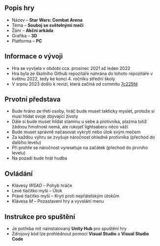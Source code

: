 ## Popis hry

- Název – **Star Wars: Combat Arena**
- Téma – **Souboj se světelnými meči**
- Žánr – **Akční arkáda**
- Grafika – **3D**
- Platforma – **PC**

## Informace o vývoji

- Hra se vyvíjela v období cca. prosinec 2021 až leden 2022
- Hra byla ze školního Github repozitáře nahrána do tohoto repozitáře v květnu 2022, tedy ke konci 4. ročníku střední školy
- V srpnu 2023 došlo k revizi, která začíná od commitu [7c225fd](https://github.com/JanDostal/spsse-prg-own-3d-game/commit/7c225fd4e3438586d2d2a61c7e988add56081778)

## Prvotní představa

- Bude hráno ze třetí osoby, hráč bude muset takticky myslet, protože si musí hlídat svoje zbývající životy
- Dále si bude muset hlídat staminu u sebe a protivníka, plazma totiž žádnou hmotnost nemá, ale rukojeť lightsaberu něco váží
- Bude muset správně načasovat vykrytí nebo útok svým mečem
- Za každou výhru se zvyšuje náročnost ohledně protivníka (přechod do dalšího levelu)
- Při prohře se náročnost vyresetuje na začátek (přechod do prvního levelu)
- Na pozadí bude hrát hudba

## Ovládání

- Klávesy _WSAD_ – Pohyb hráče
- Levé tlačítko myši – Útok
- Pravé tlačítko myši – Krytí proti nepřátelským útokům
- Klávesa _M_ – Pozastavení hry a vyvolání menu

## Instrukce pro spuštění

- Je potřeba mít nainstalovaný **Unity Hub** pro spuštění hry
- Zdrojový kód lze prohlédnout pomocí **Visual Studio** a **Visual Studio Code**
